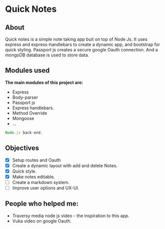 # Quick Notes

## About
Quick notes is a simple note taking app buit on top of Node Js. It uses express and express-handlebars to create a dynamic app, and bootstrap for quick styling. Passport js creates a secure google Oauth connection. And a mongoDB database is used to store data.

## Modules used
**The main modules of this project are:**
- Express
- Body-parser
- Passport js
- Express handlebars.
- Method Override
- Mongoose
- ...

```javascript
Node.js back-end.
```

## Objectives
- [x] Setup routes and Oauth
- [x] Create a dynamic layout with add and delete Notes.
- [x] Quick style.
- [x] Make notes editable.
- [ ] Create a markdown system.
- [ ] Improve user options and UX-UI.

## People who helped me:

- Traversy media node js video - the inspiration to this app.
- Vuka video on google Oauth.